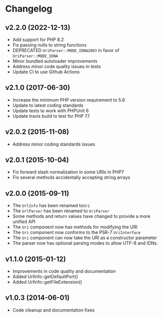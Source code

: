 # Changelog #

## v2.2.0 (2022-12-13) ##

  * Add support for PHP 8.2
  * Fix passing nulls to string functions
  * DEPRECATED `UriParser::MODE_IDNA2003` in favor of `UriParser::MODE_IDNA`
  * Minor bundled autoloader improvements
  * Address minor code quality issues in tests
  * Update CI to use Github Actions

## v2.1.0 (2017-06-30) ##

  * Increase the minimum PHP version requirement to 5.6
  * Update to latest coding standards
  * Update tests to work with PHPUnit 6
  * Update travis build to test for PHP 7.1

## v2.0.2 (2015-11-08) ##

  * Address minor coding standards issues

## v2.0.1 (2015-10-04) ##

  * Fix forward slash normalization in some URIs in PHP7
  * Fix several methods accidentally accepting string arrays

## v2.0.0 (2015-09-11) ##

  * The `UrlInfo` has been renamed to`Uri`
  * The `UrlParser` has been renamed to `UriParser`
  * Some methods and return values have changed to provide a more unified API
  * The `Uri` component now has methods for modifying the URI
  * The `Uri` component now conforms to the PSR-7 `UriInterface`
  * The `Uri` component can now take the URI as a constructor parameter
  * The parser now has optional parsing modes to allow UTF-8 and IDNs.

## v1.1.0 (2015-01-12) ##

  * Improvements in code quality and documentation
  * Added UrlInfo::getDefaultPort()
  * Added UrlInfo::getFileExtension()

## v1.0.3 (2014-06-01) ##

  * Code cleanup and documentation fixes
